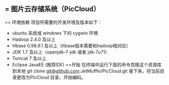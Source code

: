 = 图片云存储系统（PicCloud）
----
== 环境依赖
项目所需要的开发环境及版本如下：
* ubuntu 系统或 windows 下的 cygwin 环境
* Hadoop 2.4.0 及以上
* Hbase 0.98.6.1 及以上（hbase版本需要和hadoop相对应）
* JDK 1.7 及以上（openjdk-7-jdk 或者 jdk-7u71）
* Tomcat 7 及以上
* Eclipse JavaEE (推荐IDE)
==开始
在终端中运行下面的命令克隆这个资源库到本地
     git clone git@github.com:JetMuffin/PicCloud.git
接下来，将当前目录更改为PicCloud 目录，开始编码。

